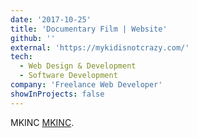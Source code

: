 ```yaml
---
date: '2017-10-25'
title: 'Documentary Film | Website'
github: ''
external: 'https://mykidisnotcrazy.com/'
tech:
  - Web Design & Development
  - Software Development
company: 'Freelance Web Developer'
showInProjects: false
---
```


MKINC [MKINC](https://mykidisnotcrazy.com/).
